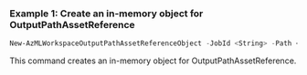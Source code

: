 ### Example 1: Create an in-memory object for OutputPathAssetReference
```powershell
New-AzMLWorkspaceOutputPathAssetReferenceObject -JobId <String> -Path <String>
```


This command creates an in-memory object for OutputPathAssetReference.

